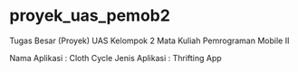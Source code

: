 # proyek_uas_pemob2
Tugas Besar (Proyek) UAS Kelompok 2 Mata Kuliah Pemrograman Mobile II

Nama Aplikasi : Cloth Cycle
Jenis Aplikasi : Thrifting App
